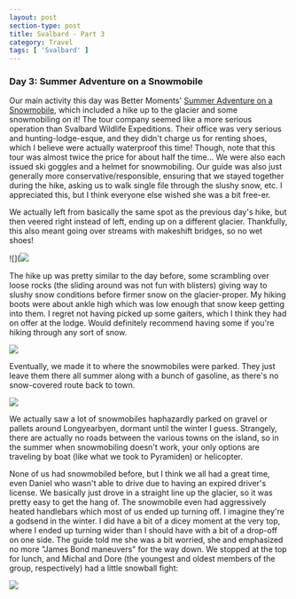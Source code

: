 ```yaml
---
layout: post
section-type: post
title: Svalbard - Part 3
category: Travel
tags: [ 'Svalbard' ]
---
```


### Day 3: Summer Adventure on a Snowmobile

Our main activity this day was Better Moments' 
[Summer Adventure on a Snowmobile](https://www.bettermoments.no/portfolio/summer-adventure-on-a-snowmobile/),
which included a hike up to the glacier and some snowmobiling on it! The tour company seemed like a 
more serious operation than Svalbard Wildlife Expeditions. Their office was very serious and hunting-lodge-esque, and
they didn't charge us for renting shoes, which I believe were actually waterproof this time! 
Though, note that this tour was almost twice the price for about half the time... We were also each 
issued ski goggles and a helmet for snowmobiling. Our guide was also just generally more conservative/responsible, ensuring that
we stayed together during the hike, asking us to walk single file through the slushy snow, etc. 
I appreciated this, but I think everyone else wished she was a bit free-er. 

We actually left from basically the same spot as the previous day's hike, but then veered right instead of
left, ending up on a different glacier. Thankfully, this also meant going over streams with makeshift
bridges, so no wet shoes!

![](![](https://lh3.googleusercontent.com/i-2jJjTIPYZMtV9vNURYGRd9UGT_Uc8Qk0yDboRGA0uCZCJzZmF-Q8U7_MPm3K844mDIP3YX3ztxW97yb3wi2ycsiAI2kOebl5qoKfAdGwxf-XYWQnEDKDaYl8t80lz0M28y0nHYhA=w2400)

The hike up was pretty similar to the day before, some scrambling over loose 
rocks (the sliding around was not fun with blisters) giving way to slushy snow conditions
before firmer snow on the glacier-proper. 
My hiking boots were about ankle high which was low enough that snow keep getting into them.
I regret not having picked up some gaiters, which I think they had on offer at the lodge.
Would definitely recommend having some if you're hiking through any sort of snow.

![](https://lh3.googleusercontent.com/tBfvPeCnOyB3T-eclftL5gYxI506K-FzmfY7K9izlHjuCw-dLu65xb-YIeWX62TOxLXt8TTllmEyi4P7_6NTj28e6n9kKPtjDiyJa84YjO-Ehs5Cee1shT4qYfE3L7nVfZAsbfq8mw=w2400)

Eventually, we made it to where the snowmobiles were parked. They just leave them there all summer along
with a bunch of gasoline, as there's no snow-covered route back to town.

![](https://lh3.googleusercontent.com/QOpIOxnCi0_cVhwuPgzESmi_MBNwUn-fvDqpKezC6C-3T87uhGROhmycBTZ3KxouwZ5kuf11WCuJw_g3dHu7kNSEflzDh8LCJBJdzbB2-Jz0hWWUQQgeF1LGUQRvWI3BTAMd6tItWw=w2400)

We actually saw a lot of snowmobiles
haphazardly parked on gravel or pallets around Longyearbyen, dormant until the winter I guess.
Strangely, there are actually no roads between
the various towns on the island, so in the summer when snowmobiling doesn't work, your only options are 
traveling by boat (like what we took to Pyramiden) or helicopter. 

None of us had snowmobiled before, but I think we all had a great time, even Daniel who wasn't able to drive
due to having an expired driver's license. We basically just drove in a straight line up the glacier, so
it was pretty easy to get the hang of. The snowmobile even had aggressively heated handlebars which 
most of us ended up turning off. I imagine they're a godsend in the winter. I did have a bit of a dicey
moment at the very top, where I ended up turning wider than I should have with a bit of a drop-off on 
one side. The guide told me she was a bit worried, she and emphasized no more "James Bond maneuvers" for the 
way down. We stopped at the top for lunch, and Michal and Dore (the youngest and oldest members of the 
group, respectively) had a little snowball fight:

![](https://lh3.googleusercontent.com/Y584296vSMYPIMB4pQDAZhO-hI_N1eE5t6cuoGASFJiLregGbAbG2uBk3XwAJPGfjIYTJX43I_4wy15MQkBDzySxcWyg10noPY3jyqh-5-cN31G3plcnKuu6UTBrFfbreDQ_uVd2vg=w2400)

